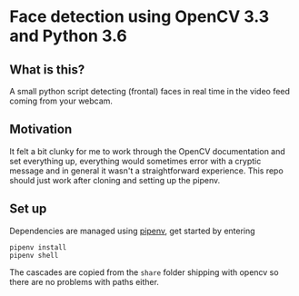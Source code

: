 # Face detection using OpenCV 3.3 and Python 3.6

## What is this?

A small python script detecting (frontal) faces in real time in the video feed coming from your webcam.

## Motivation

It felt a bit clunky for me to work through the OpenCV documentation and set everything up, everything would sometimes error with a cryptic message and in general it wasn't a straightforward experience. This repo should just work after cloning and setting up the pipenv.

## Set up

Dependencies are managed using [pipenv](https://docs.pipenv.org/), get started by entering

```
pipenv install
pipenv shell
```

The cascades are copied from the `share` folder shipping with opencv so there are no problems with paths either.

